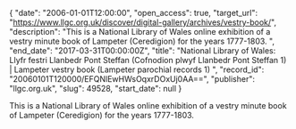 {
  "date": "2006-01-01T12:00:00", 
  "open_access": true, 
  "target_url": "https://www.llgc.org.uk/discover/digital-gallery/archives/vestry-book/", 
  "description": "This is a National Library of Wales online exhibition of a vestry minute book of Lampeter (Ceredigion) for the years 1777-1803. ", 
  "end_date": "2017-03-31T00:00:00Z", 
  "title": "National Library of Wales: Llyfr festri Llanbedr Pont Steffan (Cofnodion plwyf Llanbedr Pont Steffan 1) | Lampeter vestry book (Lampeter parochial records 1) ", 
  "record_id": "20060101T120000/EFQNlEwHWsOqxrDOxUj0AA==", 
  "publisher": "llgc.org.uk", 
  "slug": 49528, 
  "start_date": null
}

This is a National Library of Wales online exhibition of a vestry minute book of Lampeter (Ceredigion) for the years 1777-1803. 